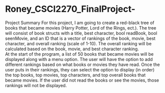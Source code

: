 # Roney_CSCI2270_FinalProject-
Project Summary
For this project, I am going to create a red-black tree of books that became movies (Harry Potter, Lord of the Rings, ect.).  The tree will consist of book structs with a title, best character, bool readBook, bool seenMovie, and an ID that is a vector of rankings of the book, movie, best character, and overall ranking (scale of 1-10).  The overall ranking will be calculated based on the book, movie, and best character ranking.  
At the start of the program, a list of 50 books that became movies will be displayed along with a menu option.  The user will have the option to add different rankings based on what books or movies they have read.  Once the user puts in their rankings, they can select the option to display (in order) the top books, top movies, top characters, and top overall books that became movies.  If the user did not read the books or see the movies, those rankings will not be displayed. 
